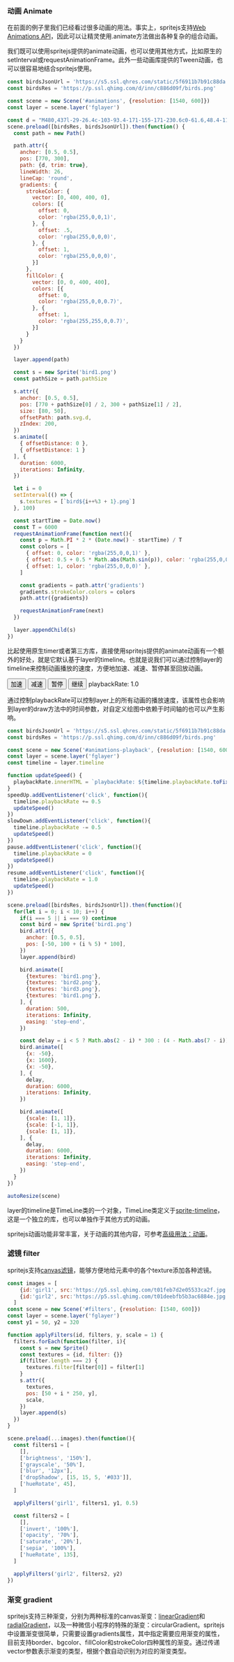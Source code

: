 ### 动画 Animate

在前面的例子里我们已经看过很多动画的用法。事实上，spritejs支持[Web Animations API](https://developer.mozilla.org/en-US/docs/Web/API/Web_Animations_API)，因此可以让精灵使用.animate方法做出各种复杂的组合动画。

<div id="animations" class="sprite-container"></div>

我们既可以使用spritejs提供的animate动画，也可以使用其他方式，比如原生的setInterval或requestAnimationFrame。此外一些动画库提供的Tween动画，也可以很容易地结合spritejs使用。

```js
const birdsJsonUrl = 'https://s5.ssl.qhres.com/static/5f6911b7b91c88da.json'
const birdsRes = 'https://p.ssl.qhimg.com/d/inn/c886d09f/birds.png'

const scene = new Scene('#animations', {resolution: [1540, 600]})
const layer = scene.layer('fglayer')

const d = "M480,437l-29-26.4c-103-93.4-171-155-171-230.6c0-61.6,48.4-110,110-110c34.8,0,68.2,16.2,90,41.8C501.8,86.2,535.2,70,570,70c61.6,0,110,48.4,110,110c0,75.6-68,137.2-171,230.8L480,437z"
scene.preload([birdsRes, birdsJsonUrl]).then(function() {
  const path = new Path()

  path.attr({
    anchor: [0.5, 0.5],
    pos: [770, 300],
    path: {d, trim: true},
    lineWidth: 26,
    lineCap: 'round',
    gradients: {
      strokeColor: {
        vector: [0, 400, 400, 0],
        colors: [{
          offset: 0,
          color: 'rgba(255,0,0,1)',
        }, {
          offset: .5,
          color: 'rgba(255,0,0,0)',
        }, {
          offset: 1,
          color: 'rgba(255,0,0,0)',
        }]
      },
      fillColor: {
        vector: [0, 0, 400, 400],
        colors: [{
          offset: 0,
          color: 'rgba(255,0,0,0.7)',
        }, {
          offset: 1,
          color: 'rgba(255,255,0,0.7)',
        }]
      }
    }
  })

  layer.append(path)

  const s = new Sprite('bird1.png')
  const pathSize = path.pathSize

  s.attr({
    anchor: [0.5, 0.5],
    pos: [770 + pathSize[0] / 2, 300 + pathSize[1] / 2],
    size: [80, 50],
    offsetPath: path.svg.d,
    zIndex: 200,
  })
  s.animate([
    { offsetDistance: 0 },
    { offsetDistance: 1 }
  ], {
    duration: 6000,
    iterations: Infinity,
  })

  let i = 0
  setInterval(() => {
    s.textures = [`bird${i++%3 + 1}.png`]
  }, 100)

  const startTime = Date.now()
  const T = 6000
  requestAnimationFrame(function next(){
    const p = Math.PI * 2 * (Date.now() - startTime) / T
    const colors = [
      { offset: 0, color: 'rgba(255,0,0,1)' },
      { offset: 0.5 + 0.5 * Math.abs(Math.sin(p)), color: 'rgba(255,0,0,0)' },
      { offset: 1, color: 'rgba(255,0,0,0)' },
    ]

    const gradients = path.attr('gradients')
    gradients.strokeColor.colors = colors
    path.attr({gradients})

    requestAnimationFrame(next)     
  })

  layer.appendChild(s)
})
```

比起使用原生timer或者第三方库，直接使用spritejs提供的animate动画有一个额外的好处，就是它默认基于layer的timeline。也就是说我们可以通过控制layer的timeline来控制动画播放的速度，方便地加速、减速、暂停甚至回放动画。

<div>
<button id="speedUp">加速</button>
<button id="slowDown">减速</button>
<button id="pause">暂停</button>
<button id="resume">继续</button>
<span id="playbackRate">playbackRate: 1.0</span>
</div>

<div id="animations-playback" class="sprite-container" style="margin-top: 10px"></div>

通过控制playbackRate可以控制layer上的所有动画的播放速度，该属性也会影响到layer的draw方法中的时间参数，对自定义绘图中依赖于时间轴的也可以产生影响。

```js
const birdsJsonUrl = 'https://s5.ssl.qhres.com/static/5f6911b7b91c88da.json'
const birdsRes = 'https://p.ssl.qhimg.com/d/inn/c886d09f/birds.png'

const scene = new Scene('#animations-playback', {resolution: [1540, 600]})
const layer = scene.layer('fglayer')
const timeline = layer.timeline

function updateSpeed() {
  playbackRate.innerHTML = `playbackRate: ${timeline.playbackRate.toFixed(1)}`
}
speedUp.addEventListener('click', function(){
  timeline.playbackRate += 0.5
  updateSpeed()
})
slowDown.addEventListener('click', function(){
  timeline.playbackRate -= 0.5
  updateSpeed()
})
pause.addEventListener('click', function(){
  timeline.playbackRate = 0
  updateSpeed()
})
resume.addEventListener('click', function(){
  timeline.playbackRate = 1.0
  updateSpeed()
})

scene.preload([birdsRes, birdsJsonUrl]).then(function(){
  for(let i = 0; i < 10; i++) {
    if(i === 5 || i === 9) continue
    const bird = new Sprite('bird1.png')
    bird.attr({
      anchor: [0.5, 0.5],
      pos: [-50, 100 + (i % 5) * 100],
    })
    layer.append(bird)

    bird.animate([
      {textures: 'bird1.png'},
      {textures: 'bird2.png'},
      {textures: 'bird3.png'},
      {textures: 'bird1.png'},
    ], {
      duration: 500,
      iterations: Infinity,
      easing: 'step-end',
    })

    const delay = i < 5 ? Math.abs(2 - i) * 300 : (4 - Math.abs(7 - i)) * 300
    bird.animate([
      {x: -50},
      {x: 1600},
      {x: -50},
    ], {
      delay,
      duration: 6000,
      iterations: Infinity,    
    })

    bird.animate([
      {scale: [1, 1]},
      {scale: [-1, 1]},
      {scale: [1, 1]},
    ], {
      delay,
      duration: 6000,
      iterations: Infinity,
      easing: 'step-end',        
    })
  }
})

autoResize(scene)
```

layer的timeline是TimeLine类的一个对象，TimeLine类定义于[sprite-timeline](https://github.com/spritejs/sprite-timeline)，这是一个独立的库，也可以单独作于其他方式的动画。

spritejs动画功能非常丰富，关于动画的其他内容，可参考[高级用法：动画](/zh-cn/guide/animations)。

### 滤镜 filter

spritejs支持[canvas滤镜](https://developer.mozilla.org/en-US/docs/Web/API/CanvasRenderingContext2D/filter)，能够方便地给元素中的各个texture添加各种滤镜。

<div id="filters" class="sprite-container"></div>

```js
const images = [
    {id:'girl1', src:'https://p5.ssl.qhimg.com/t01feb7d2e05533ca2f.jpg'},
    {id:'girl2', src:'https://p5.ssl.qhimg.com/t01deebfb5b3ac6884e.jpg'},
  ]
const scene = new Scene('#filters', {resolution: [1540, 600]})
const layer = scene.layer('fglayer')
const y1 = 50, y2 = 320

function applyFilters(id, filters, y, scale = 1) {
  filters.forEach(function(filter, i){
    const s = new Sprite()
    const textures = {id, filter: {}}
    if(filter.length === 2) {
      textures.filter[filter[0]] = filter[1]
    }
    s.attr({
      textures,
      pos: [50 + i * 250, y],
      scale,
    })
    layer.append(s)
  })    
}

scene.preload(...images).then(function(){
  const filters1 = [
    [],
    ['brightness', '150%'],
    ['grayscale', '50%'],
    ['blur', '12px'],
    ['dropShadow', [15, 15, 5, '#033']],
    ['hueRotate', 45],
  ]

  applyFilters('girl1', filters1, y1, 0.5)

  const filters2 = [
    [],
    ['invert', '100%'],
    ['opacity', '70%'],
    ['saturate', '20%'],
    ['sepia', '100%'],
    ['hueRotate', 135],
  ]

  applyFilters('girl2', filters2, y2)
})
```

### 渐变 gradient

spritejs支持三种渐变，分别为两种标准的canvas渐变：[linearGradient](https://developer.mozilla.org/en-US/docs/Web/API/CanvasRenderingContext2D/createLinearGradient)和[radialGradient](https://developer.mozilla.org/en-US/docs/Web/API/CanvasRenderingContext2D/createRadialGradient)，以及一种微信小程序的特殊的渐变：circularGradient。spritejs中设置渐变很简单，只需要设置gradients属性，其中指定需要应用渐变的属性，目前支持border、bgcolor、fillColor和strokeColor四种属性的渐变。通过传递vector参数表示渐变的类型，根据个数自动识别为对应的渐变类型。

<div id="gradients" class="sprite-container"></div>


<!-- javascript -->
<script>
const {Scene, Layer, Sprite, Label, Path, Group} = spritejs

;(function(){
  const birdsJsonUrl = 'https://s5.ssl.qhres.com/static/5f6911b7b91c88da.json'
  const birdsRes = 'https://p.ssl.qhimg.com/d/inn/c886d09f/birds.png'

  const scene = new Scene('#animations', {resolution: [1540, 600]})
  const layer = scene.layer('fglayer')

  const d = "M480,437l-29-26.4c-103-93.4-171-155-171-230.6c0-61.6,48.4-110,110-110c34.8,0,68.2,16.2,90,41.8C501.8,86.2,535.2,70,570,70c61.6,0,110,48.4,110,110c0,75.6-68,137.2-171,230.8L480,437z"
  scene.preload([birdsRes, birdsJsonUrl]).then(function() {
    const path = new Path()

    path.attr({
      anchor: [0.5, 0.5],
      pos: [770, 300],
      path: {d, trim: true},
      lineWidth: 26,
      lineCap: 'round',
      gradients: {
        strokeColor: {
          vector: [0, 400, 400, 0],
          colors: [{
            offset: 0,
            color: 'rgba(255,0,0,1)',
          }, {
            offset: .5,
            color: 'rgba(255,0,0,0)',
          }, {
            offset: 1,
            color: 'rgba(255,0,0,0)',
          }]
        },
        fillColor: {
          vector: [0, 0, 400, 400],
          colors: [{
            offset: 0,
            color: 'rgba(255,0,0,0.7)',
          }, {
            offset: 1,
            color: 'rgba(255,255,0,0.7)',
          }]
        }
      }
    })

    layer.append(path)

    const s = new Sprite('bird1.png')
    const pathOffset = path.pathOffset,
      pathSize = path.innerSize

    s.attr({
      anchor: [0.5, 0.5],
      pos: [770 + pathOffset[0] - pathSize[0] / 2, 300 + pathOffset[1] - pathSize[1] / 2],
      size: [80, 50],
      offsetPath: path.svg.d,
      zIndex: 200,
    })
    s.animate([
      { offsetDistance: 0 },
      { offsetDistance: 1 }
    ], {
      duration: 6000,
      iterations: Infinity,
    })

    let i = 0
    setInterval(() => {
      s.textures = [`bird${i++%3 + 1}.png`]
    }, 100)

    const startTime = Date.now()
    const T = 6000
    requestAnimationFrame(function next(){
      const p = Math.PI * 2 * (Date.now() - startTime) / T
      const colors = [
        { offset: 0, color: 'rgba(255,0,0,1)' },
        { offset: 0.5 + 0.5 * Math.abs(Math.sin(p)), color: 'rgba(255,0,0,0)' },
        { offset: 1, color: 'rgba(255,0,0,0)' },
      ]

      const gradients = path.attr('gradients')
      gradients.strokeColor.colors = colors
      path.attr({gradients})

      requestAnimationFrame(next)     
    })

    layer.appendChild(s)
  })

  autoResize(scene)
}())

;(function(){
  const birdsJsonUrl = 'https://s5.ssl.qhres.com/static/5f6911b7b91c88da.json'
  const birdsRes = 'https://p.ssl.qhimg.com/d/inn/c886d09f/birds.png'
  
  const scene = new Scene('#animations-playback', {resolution: [1540, 600]})
  const layer = scene.layer('fglayer')
  const timeline = layer.timeline

  function updateSpeed() {
    playbackRate.innerHTML = `playbackRate: ${timeline.playbackRate.toFixed(1)}`
  }
  speedUp.addEventListener('click', function(){
    timeline.playbackRate += 0.5
    updateSpeed()
  })
  slowDown.addEventListener('click', function(){
    timeline.playbackRate -= 0.5
    updateSpeed()
  })
  pause.addEventListener('click', function(){
    timeline.playbackRate = 0
    updateSpeed()
  })
  resume.addEventListener('click', function(){
    timeline.playbackRate = 1.0
    updateSpeed()
  })

  scene.preload([birdsRes, birdsJsonUrl]).then(function(){
    for(let i = 0; i < 10; i++) {
      if(i === 5 || i === 9) continue
      const bird = new Sprite('bird1.png')
      bird.attr({
        anchor: [0.5, 0.5],
        pos: [-50, 100 + (i % 5) * 100],
      })
      layer.append(bird)

      bird.animate([
        {textures: 'bird1.png'},
        {textures: 'bird2.png'},
        {textures: 'bird3.png'},
        {textures: 'bird1.png'},
      ], {
        duration: 500,
        iterations: Infinity,
        easing: 'step-end',
      })

      const delay = i < 5 ? Math.abs(2 - i) * 300 : (4 - Math.abs(7 - i)) * 300
      bird.animate([
        {x: -50},
        {x: 1600},
        {x: -50},
      ], {
        delay,
        duration: 6000,
        // direction: 'alternate',
        iterations: Infinity,    
      })

      bird.animate([
        {scale: [1, 1]},
        {scale: [-1, 1]},
        {scale: [1, 1]},
      ], {
        delay,
        duration: 6000,
        iterations: Infinity,
        easing: 'step-end',        
      })
    }
  })

  autoResize(scene)
}())

;(function(){
  const images = [
      {id:'girl1', src:'https://p5.ssl.qhimg.com/t01feb7d2e05533ca2f.jpg'},
      {id:'girl2', src:'https://p5.ssl.qhimg.com/t01deebfb5b3ac6884e.jpg'},
    ]
  const scene = new Scene('#filters', {resolution: [1540, 600]})
  const layer = scene.layer('fglayer')
  const y1 = 50, y2 = 320

  function applyFilters(id, filters, y, scale = 1) {
    filters.forEach(function(filter, i){
      const s = new Sprite()
      const textures = {id, filter: {}}
      if(filter.length === 2) {
        textures.filter[filter[0]] = filter[1]
      }
      s.attr({
        textures,
        pos: [50 + i * 250, y],
        scale,
      })
      layer.append(s)
    })    
  }

  scene.preload(...images).then(function(){
    const filters1 = [
      [],
      ['brightness', '150%'],
      ['grayscale', '50%'],
      ['blur', '12px'],
      ['dropShadow', [15, 15, 5, '#033']],
      ['hueRotate', 45],
    ]

    applyFilters('girl1', filters1, y1, 0.5)

    const filters2 = [
      [],
      ['invert', '100%'],
      ['opacity', '70%'],
      ['saturate', '20%'],
      ['sepia', '100%'],
      ['hueRotate', 135],
    ]

    applyFilters('girl2', filters2, y2)
  })

  autoResize(scene)
}())

;(function(){
  const scene = new Scene('#gradients', {resolution: [1540, 600]})
  const layer = scene.layer('fglayer')

  const box = new Sprite()
  box.attr({
    border: 10,
    gradients: {
      border: {
        vector: [0, 0, 170, 170],
        colors: [
          {offset:0, color:'red'},
          {offset:0.5, color:'yellow'},
          {offset:1, color:'green'},
        ],
      },
      bgcolor: {
        vector: [0, 150, 150, 0],
        colors: [
          {offset:0, color:'#fff'},
          {offset:0.5, color:'rgba(33, 33, 77, 0.7)'},
          {offset:1, color:'rgba(128, 45, 88, 0.5)'},
        ],        
      }
    },
    pos: [150, 50],
    size: [150, 150],
    borderRadius: 15,
  })

  layer.append(box)

  const label = new Label('Hello SpriteJS~~')
  label.attr({
    lineWidth: 6,
    gradients: {
      fillColor: {
        vector: [35, 35, 50, 350, 350, 600],
        colors: [
          {offset:0, color:'#777'},
          {offset:0.5, color:'#ccc'},
          {offset:1, color:'#333'},        
        ],
      }
    },
    pos: [500, 50],
    font: '106px Arial',
  })

  layer.append(label)

  const path = new Path()

  path.attr({
    path: {
      d: 'M480,50L423.8,182.6L280,194.8L389.2,289.4L356.4,430L480,355.4L480,355.4L603.6,430L570.8,289.4L680,194.8L536.2,182.6Z',
      trim: true,
      transform: {scale: 0.7, rotate: 30},
    },
    gradients: {
      fillColor: {
        vector: [200, 200, 0, 0],
        colors: [
          {offset:0, color:'red'},
          {offset:0.5, color:'yellow'},
          {offset:1, color:'green'},        
        ],
      }
    },
    anchor: [0.5, 0.5],
    pos: [700, 360],
  })

  layer.append(path)

  autoResize(scene)
}())
</script>
